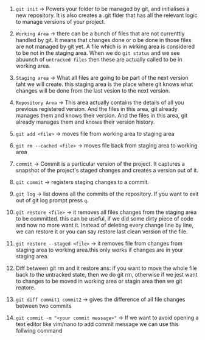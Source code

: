 1. `git init` -> Powers your folder to be managed by git, and initialises a new repository. It is also creates a .git flder that has all the relevant logic to manage versions of your project.

2.  `Working Area` -> there can be a bunch of files that are not currenttly handled by git. It means that changes done or o be done in those files are not managed by git yet. A file which is in wirking area is considered to be not in the staging area. When we do `git status` and we see abuunch of `untracked files` then these are actually called to be in working area.

3.  `Staging area` -> What all files are going to be part of the next version taht we will create. this staging area is the place where git knows what changes will be done from the last vesion to the next version.

4.  `Repository Area` -> This area actually contains the details of all you previous registered version. And the files in this area, git already manages them and knows their version. And the files in this area, git already manages them and knows their version history.

5.  `git add <file>` -> moves file from working area to staging area

6.  `git rm --cached <file>` -> moves file back from staging area to working area

7.  `commit` -> Commit is a particular version of the project. It captures a snapshot of the project's staged changes and creates a version out of it.

8.  `git commit` -> registers staging changes to a commit.

9.  `git log` -> list downs all the commits of the repository. If you want to exit out of git log prompt press `q`.

10.  `git restore <file>` -> it removes all files changes from the staging area to be committed. this can be useful, if we did some dirty piece of code and now no more want it. Instead of deleting every change line by line, we can restore it or you can say restore last clean version of the file.

11.  `git restore --staged <file>` -> it removes file from changes from staging area to working area.this only works if changes are in your staging area.

12. Diff between git rm and it restore
ans: if you want to move the whole file back to the untracked state, then we do git rm, otherwise if we jest want to changes to be moved in working area or stagin area then we git reatore.
 
13.  `git diff commit1 commit2` -> gives the difference of all file changes between two commits 

14.  `git commit -m "<your commit message>"` -> If we want to avoid opening a text editor like vim/nano to add commit message we can use this follwing command 
